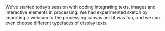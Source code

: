 We’ve started today’s session with coding integrating texts, images and interactive elements in processing. We had experimented sketch by importing a webcam to the processing canvas and it was fun, and we can even choose different typefaces of display texts. 



